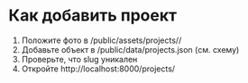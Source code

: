 # Как добавить проект
1) Положите фото в /public/assets/projects/<slug>/
2) Добавьте объект в /public/data/projects.json (см. схему)
3) Проверьте, что slug уникален
4) Откройте http://localhost:8000/projects/<slug>
